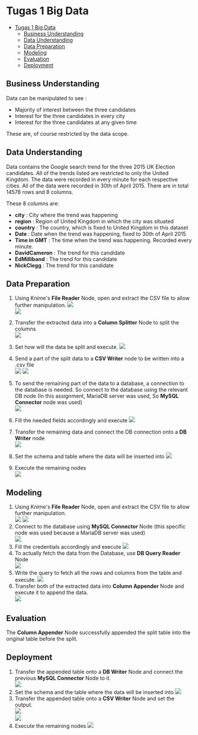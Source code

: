 # Tugas 1 Big Data 

- [Tugas 1 Big Data](#tugas-1-big-data)
  - [Business Understanding](#business-understanding)
  - [Data Understanding](#data-understanding)
  - [Data Preparation](#data-preparation)
  - [Modeling](#modeling)
  - [Evaluation](#evaluation)
  - [Deployment](#deployment)

## Business Understanding

Data can be manipulated to see :  
- Majority of interest between the three candidates
- Interest for the three candidates in every city
- Interest for the three candidates at any given time  

These are, of course restricted by the data scope.

## Data Understanding

Data contains the Google search trend for the three 2015 UK Election candidates. All of the trends listed are restricted to only the United Kingdom. The data were recorded in every minute for each respective cities. All of the data were recorded in 30th of April 2015. There are in total 14578 rows and 8 columns.

These 8 columns are:

- **city**  : City where the trend was happening
- **region**   : Region of United Kingdom in which the city was situated
- **country** : The country, which is fixed to United Kingdom in this dataset
- **Date**  : Date when the trend was happening, fixed to 30th of April 2015
- **Time in GMT** : The time when the trend was happening. Recorded every minute.
- **DavidCameron** : The trend for this candidate
- **EdMilliband** : The trend for this candidate
- **NickClegg** : The trend for this candidate

## Data Preparation

1. Using Knime's **File Reader** Node, open and extract the CSV file to allow further manipulation.
![](img/a1.png)  
![](img/a2(1).png)

2. Transfer the extracted data into a **Column Splitter** Node to split the columns  
![](img/a3.png)  
3. Set how will the data be split and execute.
![](img/a3(1).png)
4. Send a part of the split data to a **CSV Writer** node to be written into a .csv file  
![](img/a4.png)
![](img/a5.png)
5. To send the remaining part of the data to a database, a connection to the database is needed. So connect to the database using the relevant DB node (In this assignment, MariaDB server was used, So **MySQL Connector** node was used)  
![](img/a7.png)
6. Fill the needed fields accordingly and execute
![](img/a6.png)
7. Transfer the remaining data and connect the DB connection onto a **DB Writer** node  
![](img/a8.png)
8. Set the schema and table where the data will be inserted into
![](img/a9.png)
9. Execute the remaining nodes  
![](img/afinal.png)
## Modeling

1. Using Knime's **File Reader** Node, open and extract the CSV file to allow further manipulation.  
![](img/b1.png)
![](img/b2.png)
2. Connect to the database using **MySQL Connector** Node (this specific node was used because a MariaDB server was used)  
![](img/b3.png)
3. Fill the credentials accordingly and execute
![](img/b4.png)
4. To actually fetch the data from the Database, use **DB Query Reader** Node  
![](img/b5.png)
5. Write the query to fetch all the rows and columns from the table and execute.
![](img/b6.png)
6. Transfer both of the extracted data into **Column Appender** Node and execute it to append the data.  
![](img/b7.png)


## Evaluation

The **Column Appender** Node successfully appended the split table into the original table before the split.

## Deployment

1. Transfer the appended table onto a **DB Writer** Node and connect the previous **MySQL Connector** Node to it.  
![](img/b8.png)
2. Set the schema and the table where the data will be inserted into
![](img/b9.png)
3.  Transfer the appended table onto a **CSV Writer** Node and set the output.  
![](img/b10.png)  
![](img/b11.png)
4. Execute the remaining nodes
![](img/bfinal.png)